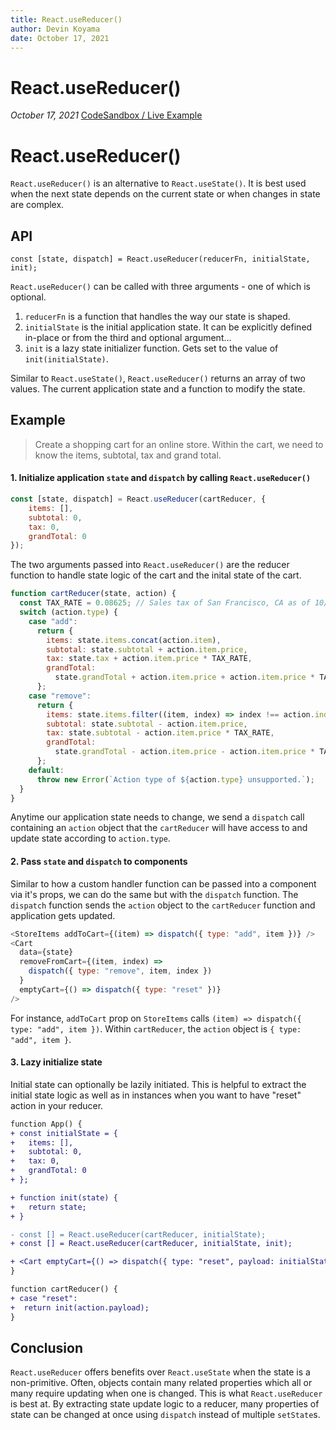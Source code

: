 ```yaml
---
title: React.useReducer()
author: Devin Koyama
date: October 17, 2021
---
```

# React.useReducer()

*October 17, 2021*
[CodeSandbox / Live Example](https://codesandbox.io/s/react-usereducer-xh9ks?file=/src/App.js)

# React.useReducer()
`React.useReducer()` is an alternative to `React.useState()`. It is best used when the next state depends on the current state or when changes in state are complex.

## API
`const [state, dispatch] = React.useReducer(reducerFn, initialState, init);`

`React.useReducer()` can be called with three arguments - one of which is optional.
1. `reducerFn` is a function that handles the way our state is shaped.
2. `initialState` is the initial application state. It can be explicitly defined in-place or from the third and optional argument...
3. `init` is a lazy state initializer function. Gets set to the value of `init(initialState)`.

Similar to `React.useState()`, `React.useReducer()` returns an array of two values. The current application state and a function to modify the state.

## Example
> Create a shopping cart for an online store. Within the cart, we need to know the items, subtotal, tax and grand total.

#### 1. Initialize application `state` and `dispatch` by calling `React.useReducer()`

```javascript
const [state, dispatch] = React.useReducer(cartReducer, {
    items: [],
    subtotal: 0,
    tax: 0,
    grandTotal: 0
});
```

The two arguments passed into `React.useReducer()` are the reducer function to handle state logic of the cart and the inital state of the cart.

```javascript
function cartReducer(state, action) {
  const TAX_RATE = 0.08625; // Sales tax of San Francisco, CA as of 10/15/21
  switch (action.type) {
    case "add":
      return {
        items: state.items.concat(action.item),
        subtotal: state.subtotal + action.item.price,
        tax: state.tax + action.item.price * TAX_RATE,
        grandTotal:
          state.grandTotal + action.item.price + action.item.price * TAX_RATE
      };
    case "remove":
      return {
        items: state.items.filter((item, index) => index !== action.index),
        subtotal: state.subtotal - action.item.price,
        tax: state.subtotal - action.item.price * TAX_RATE,
        grandTotal:
          state.grandTotal - action.item.price - action.item.price * TAX_RATE
      };
    default:
      throw new Error(`Action type of ${action.type} unsupported.`);
  }
}
```

Anytime our application state needs to change, we send a `dispatch` call containing an `action` object that the `cartReducer` will have access to and update state according to `action.type`.

#### 2. Pass `state` and `dispatch` to components

Similar to how a custom handler function can be passed into a component via it's props, we can do the same but with the `dispatch` function. The `dispatch` function sends the `action` object to the `cartReducer` function and application gets updated.

```javascript
<StoreItems addToCart={(item) => dispatch({ type: "add", item })} />
<Cart
  data={state}
  removeFromCart={(item, index) =>
    dispatch({ type: "remove", item, index })
  }
  emptyCart={() => dispatch({ type: "reset" })}
/>
```

For instance, `addToCart` prop on `StoreItems` calls `(item) => dispatch({ type: "add", item })`. Within `cartReducer`, the `action` object is `{ type: "add", item }`.

#### 3. Lazy initialize state

Initial state can optionally be lazily initiated. This is helpful to extract the initial state logic as well as in instances when you want to have "reset" action in your reducer.

```diff
function App() {
+ const initialState = {
+   items: [],
+   subtotal: 0,
+   tax: 0,
+   grandTotal: 0
+ };

+ function init(state) {
+   return state;
+ }

- const [] = React.useReducer(cartReducer, initialState);
+ const [] = React.useReducer(cartReducer, initialState, init);

+ <Cart emptyCart={() => dispatch({ type: "reset", payload: initialState })} />
}

function cartReducer() {
+ case "reset":
+  return init(action.payload);
}

```

## Conclusion
`React.useReducer` offers benefits over `React.useState` when the state is a non-primitive. Often, objects contain many related properties which all or many require updating when one is changed. This is what `React.useReducer` is best at. By extracting state update logic to a reducer, many properties of state can be changed at once using `dispatch` instead of multiple `setState`s.

